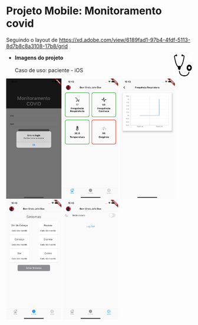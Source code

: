 # Projeto Mobile: Monitoramento covid

Seguindo o layout de https://xd.adobe.com/view/6189fad1-97b4-4fdf-5113-8d7b8c8a3108-17b8/grid

<img src="/Images_git/projectIcon.png" align="right"
     alt="Size Limit logo by Anton Lovchikov" width="50" height="60">
     
* **Imagens do projeto**     
<br> Caso de uso: paciente - iOS
<p align="left">
  <img src="/Images_git/CasoPaciente-ios/error_login.png" alt="Size Limit CLI" width="150">
  <img src="/Images_git/CasoPaciente-ios/home.png" alt="Size Limit CLI" width="150">
  <img src="/Images_git/CasoPaciente-ios/detalhes.png" alt="Size Limit CLI" width="150">
  <img src="/Images_git/CasoPaciente-ios/sintomas.png" alt="Size Limit CLI" width="150">
  <img src="/Images_git/CasoPaciente-ios/ajustes.png" alt="Size Limit CLI" width="150">
</p>



